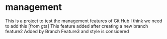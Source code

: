 # management
This is a project to test the management features of Git Hub
I think we need to add this [from gta]
This feature added after creating a new branch feature2
Added by Branch Feature3 and style is considered